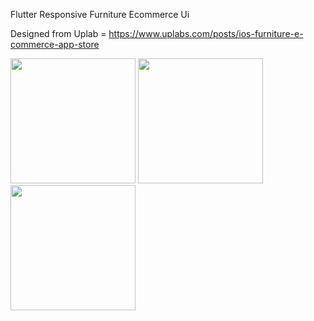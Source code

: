 Flutter Responsive Furniture Ecommerce Ui

Designed from Uplab = https://www.uplabs.com/posts/ios-furniture-e-commerce-app-store

<div align="start">
    <img src="https://user-images.githubusercontent.com/76684491/142884650-e25348e4-e480-4874-917c-961d53eb5cbe.png" width="200px"</img>
  <img src="https://user-images.githubusercontent.com/76684491/142884664-b7adafc3-1361-4b50-9f5a-f4f5576c7f8a.png" width="200px"</img> 
  <img src="https://user-images.githubusercontent.com/76684491/142884658-201a292a-220c-42a9-8a7d-f43e45e4a3a2.png" width="200px"</img> 
</div>

